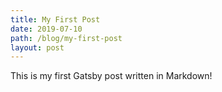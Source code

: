 ```yaml
---
title: My First Post
date: 2019-07-10
path: /blog/my-first-post
layout: post
---
```


This is my first Gatsby post written in Markdown!
